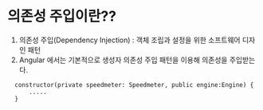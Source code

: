 # 의존성 주입이란??
  1. 의존성 주입(Dependency Injection) : 객체 조립과 설정을 위한 소프트웨어 디자인 패턴<br>
  2. Angular 에서는 기본적으로 생성자 의존성 주입 패턴을 이용해 의존성을 주입받는다.
  ```
	constructor(private speedmeter: Speedmeter, public engine:Engine) {
		.....
	}
  ```

